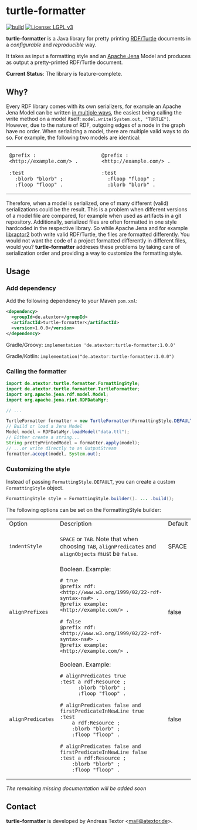 # turtle-formatter

[![build](https://github.com/atextor/turtle-formatter/actions/workflows/build.yml/badge.svg)](https://github.com/atextor/turtle-formatter/actions/workflows/build.yml) [![License: LGPL v3](https://img.shields.io/badge/License-LGPL%20v3-blue.svg)](https://www.gnu.org/licenses/lgpl-3.0)

**turtle-formatter** is a Java library for pretty printing
[RDF/Turtle](https://www.w3.org/TR/turtle/) documents in a _configurable_ and _reproducible_ way.

It takes as input a formatting style and an [Apache Jena](https://jena.apache.org) Model and
produces as output a pretty-printed RDF/Turtle document.

**Current Status**: The library is feature-complete.

## Why?

Every RDF library comes with its own serializers, for example an Apache Jena Model can be written
[in multiple ways](https://jena.apache.org/documentation/io/rdf-output.html), the easiest being
calling the write method on a model itself: `model.write(System.out, "TURTLE")`. However, due to the
nature of RDF, outgoing edges of a node in the graph have no order. When serializing a model, there
are multiple valid ways to do so. For example, the following two models are identical:

<table>
<tr>
<td>

```turtle
@prefix : <http://example.com/> .

:test
  :blorb "blorb" ;
  :floop "floop" .
```

</td>
<td>

```turtle
@prefix : <http://example.com/> .

:test
  :floop "floop" ;
  :blorb "blorb" .
```

</td>
</tr>
</table>

Therefore, when a model is serialized, one of many different (valid) serializations could be the
result. This is a problem when different versions of a model file are compared, for example when
used as artifacts in a git repository. Additionally, serialized files are often formatted in one
style hardcoded in the respective library. So while Apache Jena and for example
[libraptor2](http://librdf.org/raptor/) both write valid RDF/Turtle, the files are formatted
differently. You would not want the code of a project formatted differently in different files,
would you?
**turtle-formatter** addreses these problems by taking care of serialization order and providing a
way to customize the formatting style.

## Usage

### Add dependency

Add the following dependency to your Maven `pom.xml`:
```xml
<dependency>
  <groupId>de.atextor</groupId>
  <artifactId>turtle-formatter</artifactId>
  <version>1.0.0</version>
</dependency>
```

Gradle/Groovy: `implementation 'de.atextor:turtle-formatter:1.0.0'`

Gradle/Kotlin: `implementation("de.atextor:turtle-formatter:1.0.0")`

### Calling the formatter

```java
import de.atextor.turtle.formatter.FormattingStyle;
import de.atextor.turtle.formatter.TurtleFormatter;
import org.apache.jena.rdf.model.Model;
import org.apache.jena.riot.RDFDataMgr;

// ...

TurtleFormatter formatter = new TurtleFormatter(FormattingStyle.DEFAULT);
// Build or load a Jena Model
Model model = RDFDataMgr.loadModel("data.ttl");
// Either create a string...
String prettyPrintedModel = formatter.apply(model);
// ...or write directly to an OutputStream
formatter.accept(model, System.out);
```

### Customizing the style

Instead of passing `FormattingStyle.DEFAULT`, you can create a custom `FormattingStyle` object.

```java
FormattingStyle style = FormattingStyle.builder(). ... .build();
```

The following options can be set on the FormattingStyle builder:

<table>
<tr>
<td>Option</td>
<td>Description</td>
<td>Default</td>
</tr>

<tr>
<td>

`indentStyle`

</td>
<td>

`SPACE` or `TAB`. Note that when choosing `TAB`, `alignPredicates` and `alignObjects` must be `false`.

</td>
<td>SPACE</td>
</tr>
<tr>
<td>

`alignPrefixes`

</td>
<td>Boolean. Example:

```turtle
# true
@prefix rdf:     <http://www.w3.org/1999/02/22-rdf-syntax-ns#> .
@prefix example: <http://example.com/> .

# false
@prefix rdf: <http://www.w3.org/1999/02/22-rdf-syntax-ns#> .
@prefix example: <http://example.com/> .
```

</td>
<td>false</td>
</tr>

<tr>
<td>

`alignPredicates`

</td>
<td>
Boolean. Example:

```turtle
# alignPredicates true
:test a rdf:Resource ;
      :blorb "blorb" ;
      :floop "floop" .

# alignPredicates false and firstPredicateInNewLine true
:test
    a rdf:Resource ;
    :blorb "blorb" ;
    :floop "floop" .

# alignPredicates false and firstPredicateInNewLine false
:test a rdf:Resource ;
    :blorb "blorb" ;
    :floop "floop" .
```

</td>
<td>false</td>
</tr>

</table>

*The remaining missing documentation will be added soon*

## Contact

**turtle-formatter** is developed by Andreas Textor <<mail@atextor.de>>.

